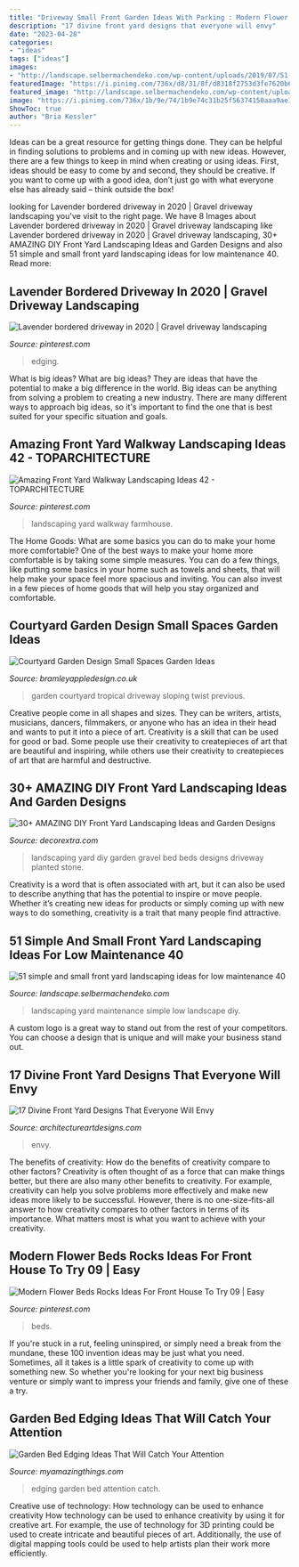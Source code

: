 ```yaml
---
title: "Driveway Small Front Garden Ideas With Parking : Modern Flower Beds Rocks Ideas For Front House To Try 09"
description: "17 divine front yard designs that everyone will envy"
date: "2023-04-28"
categories:
- "ideas"
tags: ["ideas"]
images:
- "http://landscape.selbermachendeko.com/wp-content/uploads/2019/07/51-simple-and-small-front-yard-landscaping-ideas-for-low.jpg"
featuredImage: "https://i.pinimg.com/736x/d8/31/8f/d8318f2753d3fe7620b6bd26b596bdb2.jpg"
featured_image: "http://landscape.selbermachendeko.com/wp-content/uploads/2019/07/51-simple-and-small-front-yard-landscaping-ideas-for-low.jpg"
image: "https://i.pinimg.com/736x/1b/9e/74/1b9e74c31b25f56374150aaa9ae1de8b.jpg"
ShowToc: true
author: "Bria Kessler"
---
```



Ideas can be a great resource for getting things done. They can be helpful in finding solutions to problems and in coming up with new ideas. However, there are a few things to keep in mind when creating or using ideas. First, ideas should be easy to come by and second, they should be creative. If you want to come up with a good idea, don’t just go with what everyone else has already said – think outside the box!

	

		
looking for Lavender bordered driveway in 2020 | Gravel driveway landscaping you've visit to the right page. We have 8 Images about Lavender bordered driveway in 2020 | Gravel driveway landscaping like Lavender bordered driveway in 2020 | Gravel driveway landscaping, 30+ AMAZING DIY Front Yard Landscaping Ideas and Garden Designs and also 51 simple and small front yard landscaping ideas for low maintenance 40. Read more:
		
    
## Lavender Bordered Driveway In 2020 | Gravel Driveway Landscaping

<img loading=lazy src="https://i.pinimg.com/736x/d8/31/8f/d8318f2753d3fe7620b6bd26b596bdb2.jpg" onerror="this.onerror=null;this.src='https://tse2.mm.bing.net/th?id=OIP.fcZw00xw0yUP5MoSPcB98wHaFj&amp;pid=15.1';" alt="Lavender bordered driveway in 2020 | Gravel driveway landscaping">

_Source: pinterest.com_

>edging. 

	

What is big ideas?
What are big ideas? They are ideas that have the potential to make a big difference in the world. Big ideas can be anything from solving a problem to creating a new industry. There are many different ways to approach big ideas, so it's important to find the one that is best suited for your specific situation and goals.

    
## Amazing Front Yard Walkway Landscaping Ideas 42 - TOPARCHITECTURE

<img loading=lazy src="https://i.pinimg.com/736x/b9/c8/b3/b9c8b389d99d85b6a491bafa0cb6f6fe.jpg" onerror="this.onerror=null;this.src='https://tse1.mm.bing.net/th?id=OIP.HpM_w5e6ZAywPuQArUGo7wHaJ3&amp;pid=15.1';" alt="Amazing Front Yard Walkway Landscaping Ideas 42 - TOPARCHITECTURE">

_Source: pinterest.com_

>landscaping yard walkway farmhouse. 

	

The Home Goods: What are some basics you can do to make your home more comfortable?
One of the best ways to make your home more comfortable is by taking some simple measures. You can do a few things, like putting some basics in your home such as towels and sheets, that will help make your space feel more spacious and inviting. You can also invest in a few pieces of home goods that will help you stay organized and comfortable.

    
## Courtyard Garden Design Small Spaces Garden Ideas

<img loading=lazy src="https://bramleyappledesign.co.uk/wp-content/uploads/2019/03/Easy-Access-Courtyard-Garden.jpg" onerror="this.onerror=null;this.src='https://tse2.mm.bing.net/th?id=OIP.S3DAMIQkPu6z-wnO5w0MtwHaEs&amp;pid=15.1';" alt="Courtyard Garden Design Small Spaces Garden Ideas">

_Source: bramleyappledesign.co.uk_

>garden courtyard tropical driveway sloping twist previous. 

	

Creative people come in all shapes and sizes. They can be writers, artists, musicians, dancers, filmmakers, or anyone who has an idea in their head and wants to put it into a piece of art. Creativity is a skill that can be used for good or bad. Some people use their creativity to createpieces of art that are beautiful and inspiring, while others use their creativity to createpieces of art that are harmful and destructive.

    
## 30+ AMAZING DIY Front Yard Landscaping Ideas And Garden Designs

<img loading=lazy src="https://decorextra.com/wp-content/uploads/2017/06/Stone-Gravel-Planted-Beds-Front-Yard-Landscaping-Ideas-and-projects.jpg" onerror="this.onerror=null;this.src='https://tse2.mm.bing.net/th?id=OIP.bqxpRu-57X5KcTONsMMtcAHaLH&amp;pid=15.1';" alt="30+ AMAZING DIY Front Yard Landscaping Ideas and Garden Designs">

_Source: decorextra.com_

>landscaping yard diy garden gravel bed beds designs driveway planted stone. 

	

Creativity is a word that is often associated with art, but it can also be used to describe anything that has the potential to inspire or move people. Whether it’s creating new ideas for products or simply coming up with new ways to do something, creativity is a trait that many people find attractive.

    
## 51 Simple And Small Front Yard Landscaping Ideas For Low Maintenance 40

<img loading=lazy src="http://landscape.selbermachendeko.com/wp-content/uploads/2019/07/51-simple-and-small-front-yard-landscaping-ideas-for-low.jpg" onerror="this.onerror=null;this.src='https://tse3.mm.bing.net/th?id=OIP.scw8zsfK2HMh7IKF60NyvwHaLG&amp;pid=15.1';" alt="51 simple and small front yard landscaping ideas for low maintenance 40">

_Source: landscape.selbermachendeko.com_

>landscaping yard maintenance simple low landscape diy. 

	

A custom logo is a great way to stand out from the rest of your competitors. You can choose a design that is unique and will make your business stand out.

    
## 17 Divine Front Yard Designs That Everyone Will Envy

<img loading=lazy src="https://www.architectureartdesigns.com/wp-content/uploads/2016/05/14-71-768x576.jpg" onerror="this.onerror=null;this.src='https://tse2.mm.bing.net/th?id=OIP.zK6jjvZuIwgtYOktO1rROAHaFj&amp;pid=15.1';" alt="17 Divine Front Yard Designs That Everyone Will Envy">

_Source: architectureartdesigns.com_

>envy. 

	

The benefits of creativity: How do the benefits of creativity compare to other factors?
Creativity is often thought of as a force that can make things better, but there are also many other benefits to creativity. For example, creativity can help you solve problems more effectively and make new ideas more likely to be successful. However, there is no one-size-fits-all answer to how creativity compares to other factors in terms of its importance. What matters most is what you want to achieve with your creativity.

    
## Modern Flower Beds Rocks Ideas For Front House To Try 09 | Easy

<img loading=lazy src="https://i.pinimg.com/736x/1b/9e/74/1b9e74c31b25f56374150aaa9ae1de8b.jpg" onerror="this.onerror=null;this.src='https://tse3.mm.bing.net/th?id=OIP.0GS3eqQ5B6DEuk9K-2MCRwHaKA&amp;pid=15.1';" alt="Modern Flower Beds Rocks Ideas For Front House To Try 09 | Easy">

_Source: pinterest.com_

>beds. 

	

If you're stuck in a rut, feeling uninspired, or simply need a break from the mundane, these 100 invention ideas may be just what you need. Sometimes, all it takes is a little spark of creativity to come up with something new. So whether you're looking for your next big business venture or simply want to impress your friends and family, give one of these a try.

    
## Garden Bed Edging Ideas That Will Catch Your Attention

<img loading=lazy src="http://myamazingthings.com/wp-content/uploads/2017/04/decor10.jpg" onerror="this.onerror=null;this.src='https://tse1.mm.bing.net/th?id=OIP.7cbfiZV1p367mWG6JDiXgAHaFj&amp;pid=15.1';" alt="Garden Bed Edging Ideas That Will Catch Your Attention">

_Source: myamazingthings.com_

>edging garden bed attention catch. 

	

Creative use of technology: How technology can be used to enhance creativity
How technology can be used to enhance creativity by using it for creative art. For example, the use of technology for 3D printing could be used to create intricate and beautiful pieces of art. Additionally, the use of digital mapping tools could be used to help artists plan their work more efficiently.

